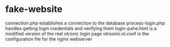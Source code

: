 # fake-website

connection.php establishes a connection to the database
process-login.php handles getting login credentials and verifying them
login-pahe.html is a modified version of the real otronic login page
otroonic.nl.conf is the configuration file for the nginx webserver
